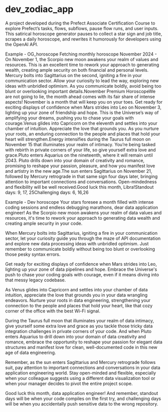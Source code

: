 # dev_zodiac_app
A project developed during the Prefect Associate Certification Course to explore Prefect’s tasks, flows, subflows, pause flow runs, and user inputs. This satirical horoscope generator pauses to collect a star sign and job title, scrapes a daily horoscope, and rewrites it humorously for developers using the OpenAI API.

Example - OG_horoscope
Fetching monthly horoscope
November 2024 - On November 1, the Scorpio new moon awakens your realm of values and resources. This is an excellent time to rework your approach to generating wealth, creating ample security on both financial and personal levels. Mercury bolts into Sagittarius on the second, igniting a fire in your communication sector. Allow your curiosity to lead the way, exploring new ideas with unbridled optimism. As you communicate boldly, avoid being too blunt or overlooking important details.November Premium HoroscopeWe are not going to lie, the month ahead comes with its fair share of intense aspects! November is a month that will keep you on your toes. Get ready for exciting displays of confidence when Mars strides into Leo on November 3, lighting up your zone of friendship and hope. This is the Universe’s way of amplifying your dreams, pushing you to chase your goals with courage.Venus glides into Capricorn on the eleventh and settles into your chamber of intuition. Appreciate the love that grounds you. As you nurture your roots, an enduring connection to the people and places that hold your heart will strengthen.Energy intensifies during the Taurus full moon on November 15 that illuminates your realm of intimacy. You’re being tasked with rebirth in private corners of your life, so give yourself extra love and grace.Pluto enters Aquarius on the nineteenth, where it will remain until 2043. Pluto drills down into your domain of creativity and romance, promising to reshape your passion, pleasure, and how you manifest love and artistry in the new age.The sun enters Sagittarius on November 21, followed by Mercury retrograde in that same sign four days later, bringing attention to important connections and conversations. Open-mindedness and flexibility will be well received.Good luck this month, Libra!Standout days: 9, 17, 25Challenging days: 6, 16,26

Example - Dev horoscope
Your stars foresee a month filled with intense coding sessions and endless debugging marathons, dear data application engineer! As the Scorpio new moon awakens your realm of data values and resources, it's time to rework your approach to generating data wealth and creating ample security in your code.

When Mercury bolts into Sagittarius, igniting a fire in your communication sector, let your curiosity guide you through the maze of API documentation and explore new data processing ideas with unbridled optimism. Just remember to communicate boldly without being too blunt or overlooking those pesky syntax errors.

Get ready for exciting displays of confidence when Mars strides into Leo, lighting up your zone of data pipelines and hope. Embrace the Universe's push to chase your coding goals with courage, even if it means diving into that messy legacy codebase.

As Venus glides into Capricorn and settles into your chamber of data intuition, appreciate the love that grounds you in your data wrangling endeavors. Nurture your roots in data engineering, strengthening your connection to the people and places that hold your heart, like that cozy corner of the office with the best Wi-Fi signal.

During the Taurus full moon that illuminates your realm of data intimacy, give yourself some extra love and grace as you tackle those tricky data integration challenges in private corners of your code. And when Pluto enters Aquarius to drill down into your domain of data creativity and romance, embrace the opportunity to reshape your passion for elegant data structures and manifest love for clean, well-documented code in this new age of data engineering.

Remember, as the sun enters Sagittarius and Mercury retrograde follows suit, pay attention to important connections and conversations in your data application engineering world. Stay open-minded and flexible, especially when your colleague suggests using a different data visualization tool or when your manager decides to pivot the entire project scope.

Good luck this month, data application engineer! And remember, standout days will be when your code compiles on the first try, and challenging days will be when you accidentally push sensitive data to the wrong repository.
